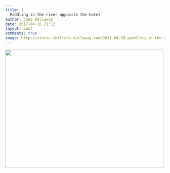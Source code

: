 ```yaml
---
title: |
  Paddling in the river opposite the hotel
author: Jane Dallaway
date: 2017-04-16 21:12
layout: post
comments: true
image: http://static.skitters.dallaway.com/2017-04-16-paddling-in-the-river-opposite-the-hotel-thumb-IMG_3743.JPG
---
```


<div>
        <a href="http://static.skitters.dallaway.com/2017-04-16-paddling-in-the-river-opposite-the-hotel-fullsize-IMG_3743.JPG">
          <img src="http://static.skitters.dallaway.com/2017-04-16-paddling-in-the-river-opposite-the-hotel-thumb-IMG_3743.JPG" width="500" height="375"/>
        </a>
      </div>


  
      